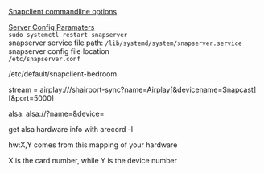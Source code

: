 [Snapclient commandline options](http://manpages.ubuntu.com/manpages/cosmic/man1/snapclient.1.html)

[Server Config Paramaters](https://github.com/badaix/snapcast/blob/master/doc/configuration.md)  
`sudo systemctl restart snapserver`  
snapserver service file path:
`/lib/systemd/system/snapserver.service`  
snapserver config file location  
`/etc/snapserver.conf`  

/etc/default/snapclient-bedroom

stream = airplay:///shairport-sync?name=Airplay[&devicename=Snapcast][&port=5000]

alsa: alsa://?name=<name>&device=<alsa device>
  
get alsa hardware info with arecord -l

hw:X,Y comes from this mapping of your hardware

X is the card number, while Y is the device number

